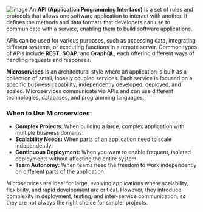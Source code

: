 ![image](https://github.com/user-attachments/assets/474359f3-d521-4fc8-9598-2593838a34e5)
An **API (Application Programming Interface)** is a set of rules and protocols that allows one software application to interact with another. It defines the methods and data formats that developers can use to communicate with a service, enabling them to build software applications. 

APIs can be used for various purposes, such as accessing data, integrating different systems, or executing functions in a remote server. Common types of APIs include **REST**, **SOAP**, and **GraphQL**, each offering different ways of handling requests and responses.


**Microservices** is an architectural style where an application is built as a collection of small, loosely coupled services. Each service is focused on a specific business capability, independently developed, deployed, and scaled. Microservices communicate via APIs and can use different technologies, databases, and programming languages.

### When to Use Microservices:
- **Complex Projects:** When building a large, complex application with multiple business domains.
- **Scalability Needs:** When parts of an application need to scale independently.
- **Continuous Deployment:** When you want to enable frequent, isolated deployments without affecting the entire system.
- **Team Autonomy:** When teams need the freedom to work independently on different parts of the application.

Microservices are ideal for large, evolving applications where scalability, flexibility, and rapid development are critical. However, they introduce complexity in deployment, testing, and inter-service communication, so they are not always the right choice for simpler projects.
